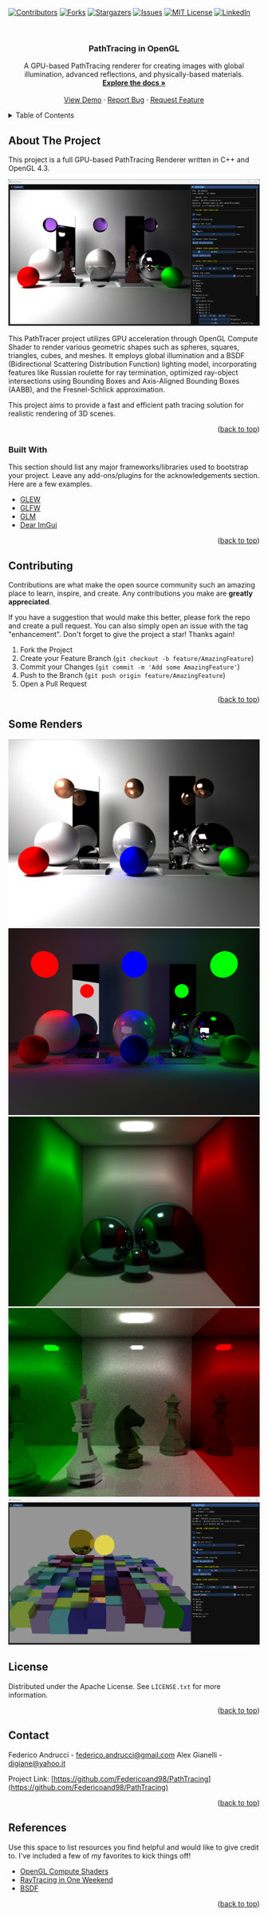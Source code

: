 <!-- Improved compatibility of back to top link: See: https://github.com/Federicoand98/PathTracing/pull/73 -->
<a name="readme-top"></a>
<!--
*** Thanks for checking out the PathTracing. If you have a suggestion
*** that would make this better, please fork the repo and create a pull request
*** or simply open an issue with the tag "enhancement".
*** Don't forget to give the project a star!
*** Thanks again! Now go create something AMAZING! :D
-->



<!-- PROJECT SHIELDS -->
<!--
*** I'm using markdown "reference style" links for readability.
*** Reference links are enclosed in brackets [ ] instead of parentheses ( ).
*** See the bottom of this document for the declaration of the reference variables
*** for contributors-url, forks-url, etc. This is an optional, concise syntax you may use.
*** https://www.markdownguide.org/basic-syntax/#reference-style-links
-->
[![Contributors][contributors-shield]][contributors-url]
[![Forks][forks-shield]][forks-url]
[![Stargazers][stars-shield]][stars-url]
[![Issues][issues-shield]][issues-url]
[![MIT License][license-shield]][license-url]
[![LinkedIn][linkedin-shield]][linkedin-url]



<!-- PROJECT LOGO -->
<br />
<div align="center">
  <h3 align="center">PathTracing in OpenGL</h3>

  <p align="center">
    A GPU-based PathTracing renderer for creating images with global illumination, advanced reflections, and physically-based materials.
    <br />
    <a href="https://github.com/Federicoand98/PathTracing"><strong>Explore the docs »</strong></a>
    <br />
    <br />
    <a href="https://github.com/Federicoand98/PathTracing">View Demo</a>
    ·
    <a href="https://github.com/Federicoand98/PathTracing/issues">Report Bug</a>
    ·
    <a href="https://github.com/Federicoand98/PathTracing/issues">Request Feature</a>
  </p>
</div>



<!-- TABLE OF CONTENTS -->
<details>
  <summary>Table of Contents</summary>
  <ol>
    <li>
      <a href="#about-the-project">About The Project</a>
      <ul>
        <li><a href="#built-with">Built With</a></li>
      </ul>
    </li>
    <li>
      <a href="#getting-started">Getting Started</a>
      <ul>
        <li><a href="#prerequisites">Prerequisites</a></li>
        <li><a href="#installation">Installation</a></li>
      </ul>
    </li>
    <li><a href="#usage">Usage</a></li>
    <li><a href="#roadmap">Roadmap</a></li>
    <li><a href="#contributing">Contributing</a></li>
    <li><a href="#license">License</a></li>
    <li><a href="#contact">Contact</a></li>
    <li><a href="#acknowledgments">Acknowledgments</a></li>
  </ol>
</details>



<!-- ABOUT THE PROJECT -->
## About The Project

This project is a full GPU-based PathTracing Renderer written in C++ and OpenGL 4.3.

![Product Name Screen Shot][product-screenshot]

This PathTracer project utilizes GPU acceleration through OpenGL Compute Shader to render various geometric shapes such as spheres, squares, triangles, cubes, and meshes.
It employs global illumination and a BSDF (Bidirectional Scattering Distribution Function) lighting model, incorporating features like Russian roulette for ray termination, 
optimized ray-object intersections using Bounding Boxes and Axis-Aligned Bounding Boxes (AABB), and the Fresnel-Schlick approximation.

This project aims to provide a fast and efficient path tracing solution for realistic rendering of 3D scenes.

<p align="right">(<a href="#readme-top">back to top</a>)</p>



### Built With

This section should list any major frameworks/libraries used to bootstrap your project. Leave any add-ons/plugins for the acknowledgements section. Here are a few examples.

* [GLEW][glew-url]
* [GLFW][glfw-url]
* [GLM][glm-url]
* [Dear ImGui][imgui-url]

<p align="right">(<a href="#readme-top">back to top</a>)</p>

<!-- CONTRIBUTING -->
## Contributing

Contributions are what make the open source community such an amazing place to learn, inspire, and create. Any contributions you make are **greatly appreciated**.

If you have a suggestion that would make this better, please fork the repo and create a pull request. You can also simply open an issue with the tag "enhancement".
Don't forget to give the project a star! Thanks again!

1. Fork the Project
2. Create your Feature Branch (`git checkout -b feature/AmazingFeature`)
3. Commit your Changes (`git commit -m 'Add some AmazingFeature'`)
4. Push to the Branch (`git push origin feature/AmazingFeature`)
5. Open a Pull Request

<p align="right">(<a href="#readme-top">back to top</a>)</p>


## Some Renders
![scene-1][scene-1]
![scene-2][scene-2]
![cb][cb]
![cb-2][cb-2]
![app-1][app-1]

<!-- LICENSE -->
## License

Distributed under the Apache License. See `LICENSE.txt` for more information.

<p align="right">(<a href="#readme-top">back to top</a>)</p>

<!-- CONTACT -->
## Contact

Federico Andrucci - federico.andrucci@gmail.com
Alex Gianelli - djgiane@yahoo.it

Project Link: [https://github.com/Federicoand98/PathTracing](https://github.com/Federicoand98/PathTracing)

<p align="right">(<a href="#readme-top">back to top</a>)</p>

<!-- ACKNOWLEDGMENTS -->
## References

Use this space to list resources you find helpful and would like to give credit to. I've included a few of my favorites to kick things off!

* [OpenGL Compute Shaders](https://learnopengl.com/Guest-Articles/2022/Compute-Shaders/Introduction)
* [RayTracing in One Weekend](https://raytracing.github.io/books/RayTracingInOneWeekend.html)
* [BSDF](https://blog.demofox.org/2020/06/14/casual-shadertoy-path-tracing-3-fresnel-rough-refraction-absorption-orbit-camera/)

<p align="right">(<a href="#readme-top">back to top</a>)</p>



<!-- MARKDOWN LINKS & IMAGES -->
<!-- https://www.markdownguide.org/basic-syntax/#reference-style-links -->
[contributors-shield]: https://img.shields.io/github/contributors/Federicoand98/PathTracing.svg?style=for-the-badge
[contributors-url]: https://github.com/Federicoand98/PathTracing/graphs/contributors
[forks-shield]: https://img.shields.io/github/forks/Federicoand98/PathTracing.svg?style=for-the-badge
[forks-url]: https://github.com/Federicoand98/PathTracing/network/members
[stars-shield]: https://img.shields.io/github/stars/Federicoand98/PathTracing.svg?style=for-the-badge
[stars-url]: https://github.com/Federicoand98/PathTracing/stargazers
[issues-shield]: https://img.shields.io/github/issues/Federicoand98/PathTracing.svg?style=for-the-badge
[issues-url]: https://github.com/Federicoand98/PathTracing/issues
[license-shield]: https://img.shields.io/github/license/Federicoand98/PathTracing.svg?style=for-the-badge
[license-url]: https://github.com/Federicoand98/PathTracing/blob/master/LICENSE.txt
[linkedin-shield]: https://img.shields.io/badge/-LinkedIn-black.svg?style=for-the-badge&logo=linkedin&colorB=555
[linkedin-url]: https://linkedin.com/in/Federicoand98
[imgui-url]: https://github.com/ocornut/imgui
[glew-url]: https://glew.sourceforge.net/
[glfw-url]: https://www.glfw.org/
[glm-url]: https://github.com/g-truc/glm
[product-screenshot]: README/app-2.png
[app-1]: README/app-1.png
[cb]: README/cb.png
[cb-2]: README/cb-2.png
[scene-1]: README/scene-1.png
[scene-2]: README/scene-2.png
